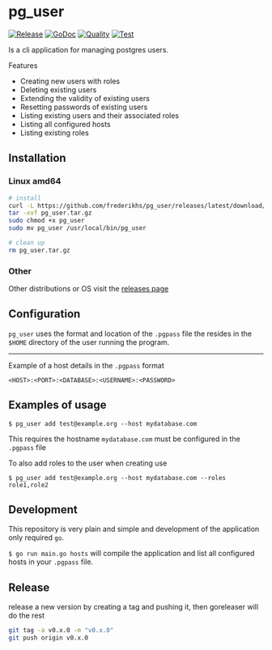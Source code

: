 # pg_user

[![Release](https://img.shields.io/github/v/release/frederikhs/pg_user.svg)](https://github.com/frederikhs/pg_user/releases/latest)
[![GoDoc](https://godoc.org/github.com/frederikhs/pg_user?status.svg)](https://godoc.org/github.com/frederikhs/pg_user)
[![Quality](https://goreportcard.com/badge/github.com/frederikhs/pg_user)](https://goreportcard.com/report/github.com/frederikhs/pg_user)
[![Test](https://github.com/frederikhs/pg_user/actions/workflows/test.yml/badge.svg?branch=main)](https://github.com/frederikhs/pg_user/actions/workflows/test.yml)

Is a cli application for managing postgres users.

Features

- Creating new users with roles
- Deleting existing users
- Extending the validity of existing users
- Resetting passwords of existing users
- Listing existing users and their associated roles
- Listing all configured hosts
- Listing existing roles 

## Installation

### Linux amd64

```bash
# install
curl -L https://github.com/frederikhs/pg_user/releases/latest/download/pg_user-linux-amd64.tar.gz -o pg_user.tar.gz
tar -xvf pg_user.tar.gz
sudo chmod +x pg_user
sudo mv pg_user /usr/local/bin/pg_user

# clean up
rm pg_user.tar.gz
```

### Other

Other distributions or OS visit the [releases page](https://github.com/frederikhs/pg_user/releases/latest)

## Configuration

`pg_user` uses the format and location of the `.pgpass` file the resides in the `$HOME` directory of the user running the program.

---

Example of a host details in the `.pgpass` format

```
<HOST>:<PORT>:<DATABASE>:<USERNAME>:<PASSWORD>
```

## Examples of usage

`$ pg_user add test@example.org --host mydatabase.com`

This requires the hostname `mydatabase.com` must be configured in the `.pgpass` file

To also add roles to the user when creating use

`$ pg_user add test@example.org --host mydatabase.com --roles role1,role2`

## Development

This repository is very plain and simple and development of the application only required `go`.

`$ go run main.go hosts` will compile the application and list all configured hosts in your `.pgpass` file.

## Release

release a new version by creating a tag and pushing it, then goreleaser will do the rest

```bash
git tag -a v0.x.0 -m "v0.x.0"
git push origin v0.x.0
```
